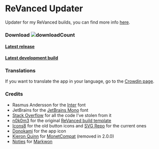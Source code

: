 # ReVanced Updater

Updater for my ReVanced builds, you can find more
info [here](https://github.com/LeddaZ/revanced-repo).

### Download ![downloadCount](https://img.shields.io/github/downloads/LeddaZ/ReVancedUpdater/total?color=blue&label=Downloads)

#### [Latest release](https://github.com/LeddaZ/ReVancedUpdater/releases/latest)

#### [Latest development build](https://github.com/LeddaZ/ReVancedUpdater/releases/tag/dev)

### Translations

If you want to translate the app in your language, go to
the [Crowdin page](https://crowdin.com/project/revanced-updater).

### Credits

- Rasmus Andersson for the [Inter](https://fonts.google.com/specimen/Inter) font
- JetBrains for the [JetBrains Mono](https://fonts.google.com/specimen/JetBrains+Mono) font
- [Stack Overflow](https://stackoverflow.com/) for all the code I've stolen from it
- [n0k0m3](https://github.com/n0k0m3) for the
  original [ReVanced build template](https://github.com/n0k0m3/revanced-build-template)
- [Icons8](https://icons8.it/) for the old button icons and [SVG Repo](https://www.svgrepo.com/) for
  the current ones
- [Donokami](https://github.com/Donokami) for the app icon
- [Kieron Quinn](https://github.com/KieronQuinn)
  for [MonetCompat](https://github.com/KieronQuinn/MonetCompat) (removed in 2.0.0)
- [Noties](https://github.com/noties) for [Markwon](https://github.com/noties/Markwon)
